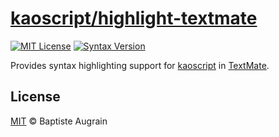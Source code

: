 [kaoscript/highlight-textmate](https://github.com/kaoscript/highlight-textmate)
=================================================================

[![MIT License](https://img.shields.io/badge/license-MIT-blue.svg?style=flat)](./LICENSE)
[![Syntax Version](https://img.shields.io/badge/syntax-v0.2%20/%20oudated-critical.svg?style=flat)](https://github.com/kaoscript/kaoscript)

Provides syntax highlighting support for [kaoscript](https://github.com/kaoscript/kaoscript) in [TextMate](https://macromates.com/).

License
-------

[MIT](http://www.opensource.org/licenses/mit-license.php) &copy; Baptiste Augrain